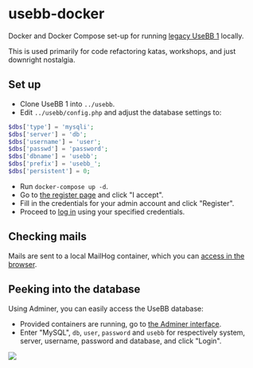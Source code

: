 # usebb-docker

Docker and Docker Compose set-up for running [legacy UseBB 1](https://github.com/usebb/UseBB) locally.

This is used primarily for code refactoring katas, workshops, and just downright nostalgia.

## Set up

* Clone UseBB 1 into `../usebb`.
* Edit `../usebb/config.php` and adjust the database settings to:

```php
$dbs['type'] = 'mysqli';
$dbs['server'] = 'db';
$dbs['username'] = 'user';
$dbs['passwd'] = 'password';
$dbs['dbname'] = 'usebb';
$dbs['prefix'] = 'usebb_';
$dbs['persistent'] = 0;
```

* Run `docker-compose up -d`.
* Go to [the register page](http://0.0.0.0/panel.php?act=register) and click "I accept".
* Fill in the credentials for your admin account and click "Register".
* Proceed to [log in](http://0.0.0.0/panel.php?act=login) using your specified credentials.

## Checking mails

Mails are sent to a local MailHog container, which you can [access in the browser](http://0.0.0.0:8025/).

## Peeking into the database

Using Adminer, you can easily access the UseBB database:

* Provided containers are running, go to [the Adminer interface](http://0.0.0.0:8080/).
* Enter "MySQL", `db`, `user`, `password` and `usebb` for respectively system, server, username, password and database, and click "Login".

![](https://raw.githubusercontent.com/usebb/UseBB/v1.0/templates/default/smilies/lol.gif)
